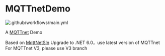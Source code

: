 # MQTTnetDemo
![.github/workflows/main.yml](https://github.com/prime167/MqttnetDemo/workflows/.github/workflows/main.yml/badge.svg)

A [MQTTnet](https://github.com/chkr1011/MQTTnet) Demo

Based on [MqttNetSln](https://gitee.com/sesametech-group/MqttNetSln) Upgrade to .NET 6.0，use latest version of MQTTnet
For MQTTnet V3, please use V3 branch
